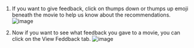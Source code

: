 1. If you want to give feedback, click on thumps down or thumps up emoji beneath the movie to help us know about the recommendations.
![image](https://github.com/user-attachments/assets/2a963ad6-3a92-4f11-ad82-283f72769cc7)


2. Now if you want to see what feedback you gave to a movie, you can click on the View Feddback tab.
![image](https://github.com/user-attachments/assets/8bdb472c-38c7-471f-8742-2f5d62aaed6d)


